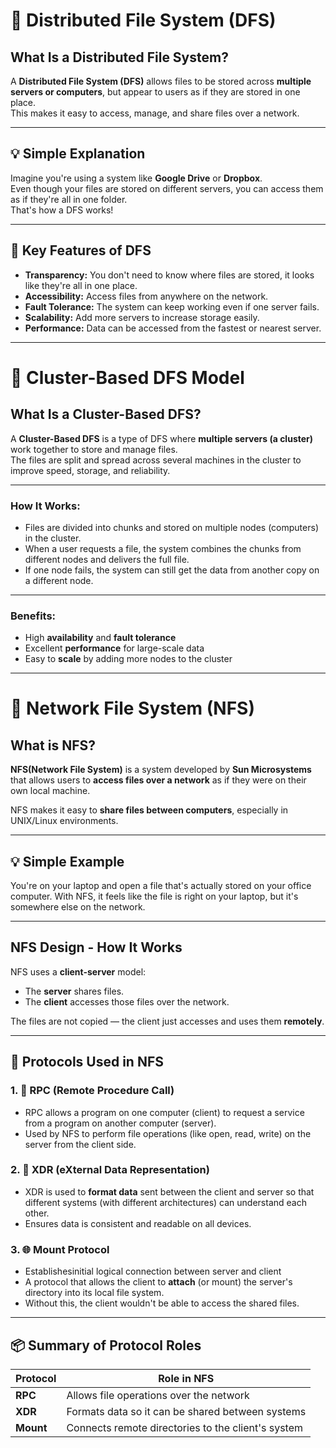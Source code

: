 # 🔹 Distributed File System (DFS)

## What Is a Distributed File System?
A **Distributed File System (DFS)** allows files to be stored across **multiple servers or computers**, 
but appear to users as if they are stored in one place.  
This makes it easy to access, manage, and share files over a network.

---

## 💡 Simple Explanation
Imagine you're using a system like **Google Drive** or **Dropbox**.  
Even though your files are stored on different servers, you can access them as if they're all in one folder.  
That's how a DFS works!

---

## 🔑 Key Features of DFS

- **Transparency:** You don't need to know where files are stored, it looks like they're all in one place.
- **Accessibility:** Access files from anywhere on the network.
- **Fault Tolerance:** The system can keep working even if one server fails.
- **Scalability:** Add more servers to increase storage easily.
- **Performance:** Data can be accessed from the fastest or nearest server.

---

# 🔹 Cluster-Based DFS Model

## What Is a Cluster-Based DFS?
A **Cluster-Based DFS** is a type of DFS where **multiple servers (a cluster)** work together 
to store and manage files.  
The files are split and spread across several machines in the cluster 
to improve speed, storage, and reliability.

---

### How It Works:

- Files are divided into chunks and stored on multiple nodes (computers) in the cluster.
- When a user requests a file, the system combines the chunks from different nodes and delivers the full file.
- If one node fails, the system can still get the data from another copy on a different node.

---

### Benefits:
- High **availability** and **fault tolerance**
- Excellent **performance** for large-scale data
- Easy to **scale** by adding more nodes to the cluster

---

# 🔹 Network File System (NFS)

## What is NFS?
**NFS(Network File System)** is a system developed by **Sun Microsystems** that allows users 
to **access files over a network** as if they were on their own local machine.

NFS makes it easy to **share files between computers**, especially in UNIX/Linux environments.

---

## 💡 Simple Example
You're on your laptop and open a file that's actually stored on your office computer.
With NFS, it feels like the file is right on your laptop, but it's somewhere else on the network.

---

## NFS Design - How It Works
NFS uses a **client-server** model:

- The **server** shares files.
- The **client** accesses those files over the network.

The files are not copied — the client just accesses and uses them **remotely**.

---

## 📡 Protocols Used in NFS

### 1. 🔁 **RPC (Remote Procedure Call)**

- RPC allows a program on one computer (client) to request a service from a program on another computer (server).
- Used by NFS to perform file operations (like open, read, write) on the server from the client side.

### 2. 📄 **XDR (eXternal Data Representation)**

- XDR is used to **format data** sent between the client and server so that different systems (with different architectures) can understand each other.
- Ensures data is consistent and readable on all devices.

### 3. 🌐 **Mount Protocol**

- Establishesinitial logical connection between server and client
- A protocol that allows the client to **attach** (or mount) the server's directory into its local file system.
- Without this, the client wouldn't be able to access the shared files.

---

## 📦 Summary of Protocol Roles

| Protocol | Role in NFS                                         |
|----------|-----------------------------------------------------|
| **RPC**  | Allows file operations over the network             |
| **XDR**  | Formats data so it can be shared between systems    |
| **Mount**| Connects remote directories to the client's system  |